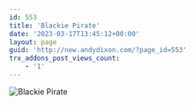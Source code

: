 ```yaml
---
id: 553
title: 'Blackie Pirate'
date: '2023-03-17T13:45:12+00:00'
layout: page
guid: 'http://new.andydixon.com/?page_id=553'
trx_addons_post_views_count:
    - '1'
---
```


![Blackie Pirate](https://i0.wp.com/assets.g8x2.ldn.idrivee2-23.com/posters/Blackie%20Pirate%2001.jpg?w=1200&ssl=1 "Blackie Pirate")